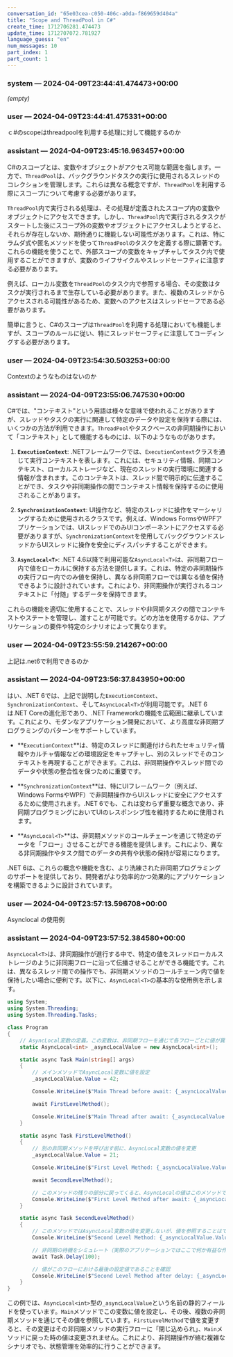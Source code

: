 ```yaml
---
conversation_id: "65e03cea-c050-406c-a0da-f869659d404a"
title: "Scope and ThreadPool in C#"
create_time: 1712706281.474473
update_time: 1712707072.781927
language_guess: "en"
num_messages: 10
part_index: 1
part_count: 1
---
```


### system — 2024-04-09T23:44:41.474473+00:00

_(empty)_

### user — 2024-04-09T23:44:41.475331+00:00

ｃ#のscopeはthreadpoolを利用する処理に対して機能するのか

### assistant — 2024-04-09T23:45:16.963457+00:00

C#のスコープとは、変数やオブジェクトがアクセス可能な範囲を指します。一方で、`ThreadPool`は、バックグラウンドタスクの実行に使用されるスレッドのコレクションを管理します。これらは異なる概念ですが、`ThreadPool`を利用する際にスコープについて考慮する必要があります。

`ThreadPool`内で実行される処理は、その処理が定義されたスコープ内の変数やオブジェクトにアクセスできます。しかし、`ThreadPool`内で実行されるタスクがスタートした後にスコープ外の変数やオブジェクトにアクセスしようとすると、それらが存在しないか、期待通りに機能しない可能性があります。これは、特にラムダ式や匿名メソッドを使って`ThreadPool`のタスクを定義する際に顕著です。これらの機能を使うことで、外部スコープの変数をキャプチャしてタスク内で使用することができますが、変数のライフサイクルやスレッドセーフティに注意する必要があります。

例えば、ローカル変数を`ThreadPool`のタスク内で参照する場合、その変数はタスクが実行されるまで生存している必要があります。また、複数のスレッドからアクセスされる可能性があるため、変数へのアクセスはスレッドセーフである必要があります。

簡単に言うと、C#のスコープは`ThreadPool`を利用する処理においても機能しますが、スコープのルールに従い、特にスレッドセーフティに注意してコーディングする必要があります。

### user — 2024-04-09T23:54:30.503253+00:00

Contextのようなものはないのか

### assistant — 2024-04-09T23:55:06.747530+00:00

C#では、"コンテキスト"という用語は様々な意味で使われることがありますが、スレッドやタスクの実行に関連して特定のデータや設定を保持する際には、いくつかの方法が利用できます。`ThreadPool`やタスクベースの非同期操作において「コンテキスト」として機能するものには、以下のようなものがあります。

1. **`ExecutionContext`**: .NETフレームワークでは、`ExecutionContext`クラスを通じて実行コンテキストを表します。これには、セキュリティ情報、同期コンテキスト、ローカルストレージなど、現在のスレッドの実行環境に関連する情報が含まれます。このコンテキストは、スレッド間で明示的に伝達することができ、タスクや非同期操作の間でコンテキスト情報を保持するのに使用されることがあります。

2. **`SynchronizationContext`**: UI操作など、特定のスレッドに操作をマーシャリングするために使用されるクラスです。例えば、Windows FormsやWPFアプリケーションでは、UIスレッドでのみUIコンポーネントにアクセスする必要がありますが、`SynchronizationContext`を使用してバックグラウンドスレッドからUIスレッドに操作を安全にディスパッチすることができます。

3. **`AsyncLocal<T>`**: .NET 4.6以降で利用可能な`AsyncLocal<T>`は、非同期フロー内で値をローカルに保持する方法を提供します。これは、特定の非同期操作の実行フロー内でのみ値を保持し、異なる非同期フローでは異なる値を保持できるように設計されています。これにより、非同期操作が実行されるコンテキストに「付随」するデータを保持できます。

これらの機能を適切に使用することで、スレッドや非同期タスクの間でコンテキストやステートを管理し、渡すことが可能です。どの方法を使用するかは、アプリケーションの要件や特定のシナリオによって異なります。

### user — 2024-04-09T23:55:59.214267+00:00

上記は.net6で利用できるのか

### assistant — 2024-04-09T23:56:37.843950+00:00

はい、.NET 6では、上記で説明した`ExecutionContext`、`SynchronizationContext`、そして`AsyncLocal<T>`が利用可能です。.NET 6は.NET Coreの進化形であり、.NET Frameworkの機能を広範囲に継承しています。これにより、モダンなアプリケーション開発において、より高度な非同期プログラミングのパターンをサポートしています。

- **`ExecutionContext`**は、特定のスレッドに関連付けられたセキュリティ情報やカルチャ情報などの環境設定をキャプチャし、別のスレッドでそのコンテキストを再現することができます。これは、非同期操作やスレッド間でのデータや状態の整合性を保つために重要です。

- **`SynchronizationContext`**は、特にUIフレームワーク（例えば、Windows FormsやWPF）で非同期操作からUIスレッドに安全にアクセスするために使用されます。.NET 6でも、これは変わらず重要な概念であり、非同期プログラミングにおいてUIのレスポンシブ性を維持するために使用されます。

- **`AsyncLocal<T>`**は、非同期メソッドのコールチェーンを通じて特定のデータを「フロー」させることができる機能を提供します。これにより、異なる非同期操作やタスク間でのデータの共有や状態の保持が容易になります。

.NET 6は、これらの概念や機能を含む、より洗練された非同期プログラミングのサポートを提供しており、開発者がより効率的かつ効果的にアプリケーションを構築できるように設計されています。

### user — 2024-04-09T23:57:13.596708+00:00

Asynclocal の使用例

### assistant — 2024-04-09T23:57:52.384580+00:00

`AsyncLocal<T>`は、非同期操作が進行する中で、特定の値をスレッドローカルストレージのように非同期フローに沿って伝播させることができる機能です。これは、異なるスレッド間での操作でも、非同期メソッドのコールチェーン内で値を保持したい場合に便利です。以下に、`AsyncLocal<T>`の基本的な使用例を示します。

```csharp
using System;
using System.Threading;
using System.Threading.Tasks;

class Program
{
    // AsyncLocal変数の定義。この変数は、非同期フローを通じて各フローごとに値が異なる。
    static AsyncLocal<int> _asyncLocalValue = new AsyncLocal<int>();

    static async Task Main(string[] args)
    {
        // メインメソッドでAsyncLocal変数に値を設定
        _asyncLocalValue.Value = 42;

        Console.WriteLine($"Main Thread before await: {_asyncLocalValue.Value}");

        await FirstLevelMethod();

        Console.WriteLine($"Main Thread after await: {_asyncLocalValue.Value}");
    }

    static async Task FirstLevelMethod()
    {
        // 別の非同期メソッドを呼び出す前に、AsyncLocal変数の値を変更
        _asyncLocalValue.Value = 21;

        Console.WriteLine($"First Level Method: {_asyncLocalValue.Value}");

        await SecondLevelMethod();

        // このメソッドの残りの部分に戻ってくると、AsyncLocalの値はこのメソッドで設定した値に戻っている
        Console.WriteLine($"First Level Method after await: {_asyncLocalValue.Value}");
    }

    static async Task SecondLevelMethod()
    {
        // このメソッドではAsyncLocal変数の値を変更しないが、値を参照することはできる
        Console.WriteLine($"Second Level Method: {_asyncLocalValue.Value}");

        // 非同期の待機をシミュレート（実際のアプリケーションではここで何か有益な作業をする）
        await Task.Delay(100);

        // 値がこのフローにおける最後の設定値であることを確認
        Console.WriteLine($"Second Level Method after delay: {_asyncLocalValue.Value}");
    }
}
```

この例では、`AsyncLocal<int>`型の`_asyncLocalValue`という名前の静的フィールドを使っています。`Main`メソッドでこの変数に値を設定し、その後、複数の非同期メソッドを通じてその値を参照しています。`FirstLevelMethod`で値を変更すると、その変更はその非同期メソッドの実行フローに「閉じ込められ」、`Main`メソッドに戻った時の値は変更されません。これにより、非同期操作が絡む複雑なシナリオでも、状態管理を効率的に行うことができます。
